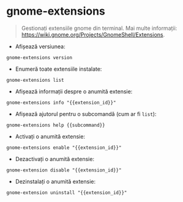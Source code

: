 # gnome-extensions

> Gestionați extensiile gnome din terminal.
> Mai multe informații: <https://wiki.gnome.org/Projects/GnomeShell/Extensions>.

- Afișează versiunea:

`gnome-extensions version`

- Enumeră toate extensiile instalate:

`gnome-extensions list`

- Afișează informații despre o anumită extensie:

`gnome-extensions info "{{extension_id}}"`

- Afișează ajutorul pentru o subcomandă (cum ar fi `list`):

`gnome-extensions help {{subcommand}}`

- Activați o anumită extensie:

`gnome-extensions enable "{{extension_id}}"`

- Dezactivați o anumită extensie:

`gnome-extension disable "{{extension_id}}"`

- Dezinstalați o anumită extensie:

`gnome-extension uninstall "{{extension_id}}"`
